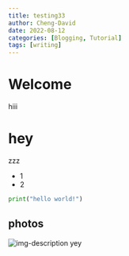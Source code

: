 ```yaml
---
title: testing33
author: Cheng-David
date: 2022-08-12
categories: [Blogging, Tutorial]
tags: [writing]
---
```


# Welcome

hiii

# hey

zzz

* 1
* 2

```python
print("hello world!")
```

## photos

![img-description](https://d27jswm5an3efw.cloudfront.net/app/uploads/2019/07/insert-image-html.jpg)
yey